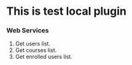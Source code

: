 # This is test local plugin

### Web Services

1. Get users list.
2. Get courses list.
3. Get enrolled users list.